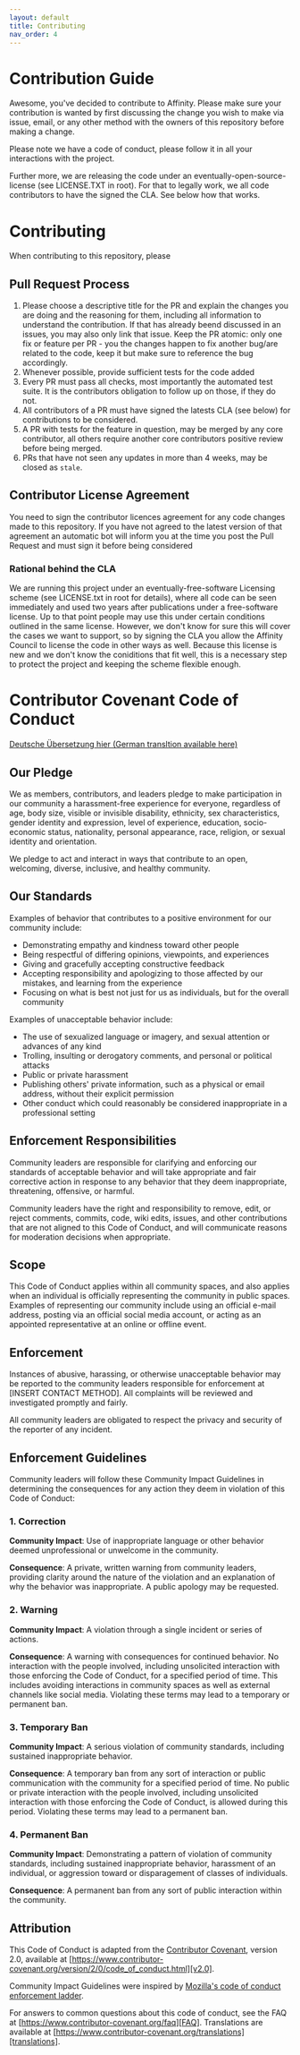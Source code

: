 ```yaml
---
layout: default
title: Contributing
nav_order: 4
---
```


# Contribution Guide

Awesome, you've decided to contribute to Affinity. Please make sure your contribution is wanted by
first discussing the change you wish to make via issue, email, or any other method with the owners
of this repository before making a change.

Please note we have a code of conduct, please follow it in all your interactions with the project.

Further more, we are releasing the code under an eventually-open-source-license (see LICENSE.TXT
in root). For that to legally work, we all code contributors to have the signed the CLA. See below
how that works.


# Contributing

When contributing to this repository, please

## Pull Request Process

1. Please choose a descriptive title for the PR and explain the changes you are doing and the
   reasoning for them, including all information to understand the contribution. If that has already
   beend discussed in an issues, you may also only link that issue. Keep the PR atomic: only one fix or feature per PR - you the changes happen to fix another bug/are related to the code, keep it but make sure to reference the bug accordingly.
2. Whenever possible, provide sufficient tests for the code added
3. Every PR must pass all checks, most importantly the automated test suite. It is the contributors
   obligation to follow up on those, if they do not.
4. All contributors of a PR must have signed the latests CLA (see below) for contributions to be
   considered.
5. A PR with tests for the feature in question, may be merged by any core contributor, all others
   require another core contributors positive review before being merged.
5. PRs that have not seen any updates in more than 4 weeks, may be closed as `stale`.

## Contributor License Agreement

You need to sign the contributor licences agreement for any code changes made to
this repository. If you have not agreed to the latest version of that agreement
an automatic bot will inform you at the time you post the Pull Request and must
sign it before being considered

### Rational behind the CLA
We are running this project under an eventually-free-software Licensing scheme
(see LICENSE.txt in root for details), where all code can be seen immediately
and used two years after publications under a free-software license. Up to that
point people may use this under certain conditions outlined in the same license.
However, we don't know for sure this will cover the cases we want to support, so
by signing the CLA you allow the Affinity Council to license the code in other
ways as well. Because this license is new and we don't know the coniditions that
fit well, this is a necessary step to protect the project and keeping the scheme
flexible enough.


# Contributor Covenant Code of Conduct

[Deutsche Übersetzung hier (German transltion available here)](./Code-of-Conduct.de.md)

## Our Pledge

We as members, contributors, and leaders pledge to make participation in our
community a harassment-free experience for everyone, regardless of age, body
size, visible or invisible disability, ethnicity, sex characteristics, gender
identity and expression, level of experience, education, socio-economic status,
nationality, personal appearance, race, religion, or sexual identity
and orientation.

We pledge to act and interact in ways that contribute to an open, welcoming,
diverse, inclusive, and healthy community.

## Our Standards

Examples of behavior that contributes to a positive environment for our
community include:

* Demonstrating empathy and kindness toward other people
* Being respectful of differing opinions, viewpoints, and experiences
* Giving and gracefully accepting constructive feedback
* Accepting responsibility and apologizing to those affected by our mistakes,
  and learning from the experience
* Focusing on what is best not just for us as individuals, but for the
  overall community

Examples of unacceptable behavior include:

* The use of sexualized language or imagery, and sexual attention or
  advances of any kind
* Trolling, insulting or derogatory comments, and personal or political attacks
* Public or private harassment
* Publishing others' private information, such as a physical or email
  address, without their explicit permission
* Other conduct which could reasonably be considered inappropriate in a
  professional setting

## Enforcement Responsibilities

Community leaders are responsible for clarifying and enforcing our standards of
acceptable behavior and will take appropriate and fair corrective action in
response to any behavior that they deem inappropriate, threatening, offensive,
or harmful.

Community leaders have the right and responsibility to remove, edit, or reject
comments, commits, code, wiki edits, issues, and other contributions that are
not aligned to this Code of Conduct, and will communicate reasons for moderation
decisions when appropriate.

## Scope

This Code of Conduct applies within all community spaces, and also applies when
an individual is officially representing the community in public spaces.
Examples of representing our community include using an official e-mail address,
posting via an official social media account, or acting as an appointed
representative at an online or offline event.

## Enforcement

Instances of abusive, harassing, or otherwise unacceptable behavior may be
reported to the community leaders responsible for enforcement at
[INSERT CONTACT METHOD].
All complaints will be reviewed and investigated promptly and fairly.

All community leaders are obligated to respect the privacy and security of the
reporter of any incident.

## Enforcement Guidelines

Community leaders will follow these Community Impact Guidelines in determining
the consequences for any action they deem in violation of this Code of Conduct:

### 1. Correction

**Community Impact**: Use of inappropriate language or other behavior deemed
unprofessional or unwelcome in the community.

**Consequence**: A private, written warning from community leaders, providing
clarity around the nature of the violation and an explanation of why the
behavior was inappropriate. A public apology may be requested.

### 2. Warning

**Community Impact**: A violation through a single incident or series
of actions.

**Consequence**: A warning with consequences for continued behavior. No
interaction with the people involved, including unsolicited interaction with
those enforcing the Code of Conduct, for a specified period of time. This
includes avoiding interactions in community spaces as well as external channels
like social media. Violating these terms may lead to a temporary or
permanent ban.

### 3. Temporary Ban

**Community Impact**: A serious violation of community standards, including
sustained inappropriate behavior.

**Consequence**: A temporary ban from any sort of interaction or public
communication with the community for a specified period of time. No public or
private interaction with the people involved, including unsolicited interaction
with those enforcing the Code of Conduct, is allowed during this period.
Violating these terms may lead to a permanent ban.

### 4. Permanent Ban

**Community Impact**: Demonstrating a pattern of violation of community
standards, including sustained inappropriate behavior,  harassment of an
individual, or aggression toward or disparagement of classes of individuals.

**Consequence**: A permanent ban from any sort of public interaction within
the community.

## Attribution

This Code of Conduct is adapted from the [Contributor Covenant][homepage],
version 2.0, available at
[https://www.contributor-covenant.org/version/2/0/code_of_conduct.html][v2.0].

Community Impact Guidelines were inspired by
[Mozilla's code of conduct enforcement ladder][Mozilla CoC].

For answers to common questions about this code of conduct, see the FAQ at
[https://www.contributor-covenant.org/faq][FAQ]. Translations are available
at [https://www.contributor-covenant.org/translations][translations].

[homepage]: https://www.contributor-covenant.org
[v2.0]: https://www.contributor-covenant.org/version/2/0/code_of_conduct.html
[Mozilla CoC]: https://github.com/mozilla/diversity
[FAQ]: https://www.contributor-covenant.org/faq
[translations]: https://www.contributor-covenant.org/translations


